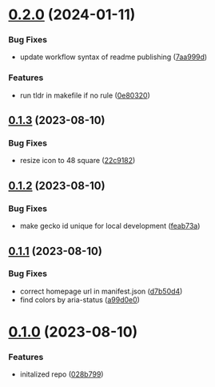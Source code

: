 # [0.2.0](https://github.com/cerico/linear-card-highlighter/compare/v0.1.3...v0.2.0) (2024-01-11)


### Bug Fixes

* update workflow syntax of readme publishing ([7aa999d](https://github.com/cerico/linear-card-highlighter/commit/7aa999dd9d18aa29eb326704c79914466f980dd3))


### Features

* run tldr in makefile if no rule ([0e80320](https://github.com/cerico/linear-card-highlighter/commit/0e80320caaee8cc0511bfecd2b2b9dcb38eb9fc8))



## [0.1.3](https://github.com/cerico/linear-card-highlighter/compare/v0.1.2...v0.1.3) (2023-08-10)


### Bug Fixes

* resize icon to 48 square ([22c9182](https://github.com/cerico/linear-card-highlighter/commit/22c9182507fef6eb39f73469ae68fc21c55352d3))



## [0.1.2](https://github.com/cerico/linear-card-highlighter/compare/v0.1.1...v0.1.2) (2023-08-10)


### Bug Fixes

* make gecko id unique for local development ([feab73a](https://github.com/cerico/linear-card-highlighter/commit/feab73adfb8f0f223f171dd8b69367f9f25077a0))



## [0.1.1](https://github.com/cerico/linear-card-highlighter/compare/v0.1.0...v0.1.1) (2023-08-10)


### Bug Fixes

* correct homepage url in manifest.json ([d7b50d4](https://github.com/cerico/linear-card-highlighter/commit/d7b50d42f976fc5f149b7c9f3291950fc5a0cce6))
* find colors by aria-status ([a99d0e0](https://github.com/cerico/linear-card-highlighter/commit/a99d0e0af9b1a6b7fd338b4c151e3f0bee6a0ae5))



# [0.1.0](https://github.com/cerico/linear-card-highlighter/compare/028b799bc140be9ff22a0d4ba5108927abda3890...v0.1.0) (2023-08-10)


### Features

* initalized repo ([028b799](https://github.com/cerico/linear-card-highlighter/commit/028b799bc140be9ff22a0d4ba5108927abda3890))



